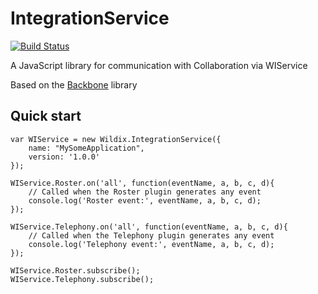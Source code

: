 # IntegrationService

[![Build Status](https://travis-ci.org/Wildix/IntegrationService.svg?branch=master)](https://travis-ci.org/Wildix/IntegrationService)

A JavaScript library for communication with Collaboration via WIService

Based on the [Backbone](http://backbonejs.org/) library

Quick start
------------
    var WIService = new Wildix.IntegrationService({
        name: "MySomeApplication",
        version: '1.0.0'
    });

    WIService.Roster.on('all', function(eventName, a, b, c, d){
        // Called when the Roster plugin generates any event
        console.log('Roster event:', eventName, a, b, c, d);
    });

    WIService.Telephony.on('all', function(eventName, a, b, c, d){
        // Called when the Telephony plugin generates any event
        console.log('Telephony event:', eventName, a, b, c, d);
    });

    WIService.Roster.subscribe();
    WIService.Telephony.subscribe();

